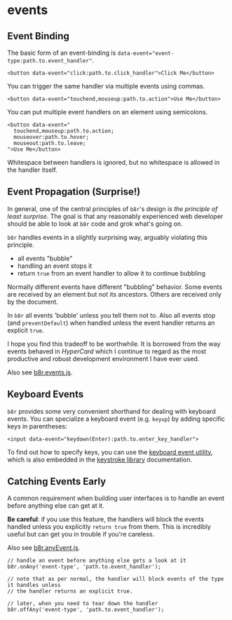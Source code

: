 # events

## Event Binding

The basic form of an event-binding is `data-event="event-type:path.to.event_handler"`.

```
<button data-event="click:path.to.click_handler">Click Me</button>
```

You can trigger the same handler via multiple events using commas.

```
<button data-event="touchend,mouseup:path.to.action">Use Me</button>
```

You can put multiple event handlers on an element using semicolons.

```
<button data-event="
  touchend,mouseup:path.to.action;
  mouseover:path.to.hover;
  mouseout:path.to.leave;
">Use Me</button>
```

Whitespace between handlers is ignored, but no whitespace is allowed in the handler 
itself.

## Event Propagation (Surprise!)

In general, one of the central principles of `b8r`'s design is 
_the principle of least surprise_. The goal is that any reasonably experienced web 
developer should be able to look at `b8r` code and grok what's going on.

`b8r` handles events in a slightly surprising way, arguably violating this principle.

- all events "bubble"
- handling an event stops it
- return `true` from an event handler to allow it to continue bubbling

Normally different events have different "bubbling" behavior. Some events are received by
an element but not its ancestors. Others are received only by the document.

In `b8r` all events 'bubble' unless you tell them not to. Also all events stop 
(and `preventDefault`) when handled unless the event handler returns an explicit `true`.

I hope you find this tradeoff to be worthwhile. It is borrowed from the way events 
behaved in *HyperCard* which I continue to regard as the most productive and robust 
development environment I have ever used.

Also see [b8r.events.js](?source=source/b8r.anyEvent.js).

## Keyboard Events

`b8r` provides some very convenient shorthand for dealing with keyboard events. You can 
specialize a keyboard event (e.g. `keyup`) by adding specific keys in parentheses:

```
<input data-event="keydown(Enter):path.to.enter_key_handler">
```

To find out how to specify keys, you can use the 
[keyboard event utility](?source=keycodes.component.html), which is also
embedded in the [keystroke library](?source=source/b8r.keystroke.js) documentation.

## Catching Events Early

A common requirement when building user interfaces is to handle an event before anything 
else can get at it.

**Be careful**: if you use this feature, the handlers will block the events handled unless
you explicitly `return true` from them. This is incredibly useful but can get you in 
trouble if you're careless.

Also see [b8r.anyEvent.js](?source=source/b8r.anyEvent.js).

```
// handle an event before anything else gets a look at it
b8r.onAny('event-type', 'path.to.event_handler');

// note that as per normal, the handler will block events of the type it handles unless
// the handler returns an explicit true.

// later, when you need to tear down the handler
b8r.offAny('event-type', 'path.to.event_handler');
```